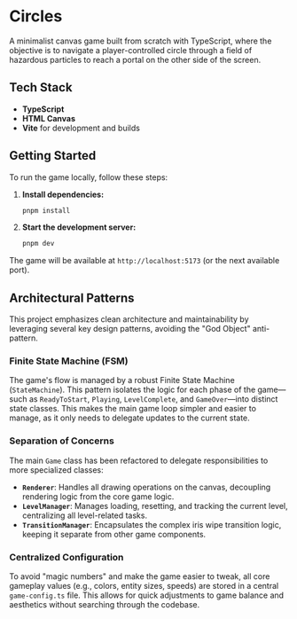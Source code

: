 # Circles

A minimalist canvas game built from scratch with TypeScript, where the objective is to navigate a player-controlled circle through a field of hazardous particles to reach a portal on the other side of the screen.

## Tech Stack

- **TypeScript**
- **HTML Canvas**
- **Vite** for development and builds

## Getting Started

To run the game locally, follow these steps:

1.  **Install dependencies:**
    ```bash
    pnpm install
    ```

2.  **Start the development server:**
    ```bash
    pnpm dev
    ```

The game will be available at `http://localhost:5173` (or the next available port).

## Architectural Patterns

This project emphasizes clean architecture and maintainability by leveraging several key design patterns, avoiding the "God Object" anti-pattern.

### Finite State Machine (FSM)

The game's flow is managed by a robust Finite State Machine (`StateMachine`). This pattern isolates the logic for each phase of the game—such as `ReadyToStart`, `Playing`, `LevelComplete`, and `GameOver`—into distinct state classes. This makes the main game loop simpler and easier to manage, as it only needs to delegate updates to the current state.

### Separation of Concerns

The main `Game` class has been refactored to delegate responsibilities to more specialized classes:

- **`Renderer`**: Handles all drawing operations on the canvas, decoupling rendering logic from the core game logic.
- **`LevelManager`**: Manages loading, resetting, and tracking the current level, centralizing all level-related tasks.
- **`TransitionManager`**: Encapsulates the complex iris wipe transition logic, keeping it separate from other game components.

### Centralized Configuration

To avoid "magic numbers" and make the game easier to tweak, all core gameplay values (e.g., colors, entity sizes, speeds) are stored in a central `game-config.ts` file. This allows for quick adjustments to game balance and aesthetics without searching through the codebase.